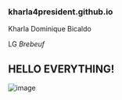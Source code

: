 ### **kharla4president.github.io**
Kharla Dominique Bicaldo

LG *Brebeuf*
## HELLO EVERYTHING!

![image](https://user-images.githubusercontent.com/122419078/212211036-251230d3-51b9-49ce-b124-d51844a5a3d4.png)
